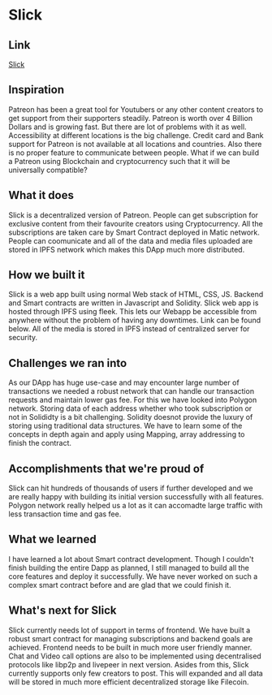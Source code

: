 # Slick

## Link 
[Slick](https://muddy-sun-4824.on.fleek.co/)
## Inspiration
Patreon has been a great tool for Youtubers or any other content creators to get support from their supporters steadily. Patreon is worth over 4 Billion Dollars and is growing fast. But there are lot of problems with it as well. Accessibility at different locations is the big challenge. Credit card and Bank support for Patreon is not available at all locations and countries. Also there is no proper feature to communicate between people. What if we can build a Patreon using Blockchain and cryptocurrency such that it will be universally compatible?
## What it does
Slick is a decentralized version of Patreon. People can get subscription for exclusive content from their favourite creators using Cryptocurrency. All the subscriptions are taken care by Smart Contract deployed in Matic network. People can coomunicate and all of the data and media files uploaded are stored in IPFS network which makes this DApp much more distributed.
## How we built it
Slick is a web app built using normal Web stack of HTML, CSS, JS. Backend and Smart contracts are written in Javascript and Solidity. Slick web app is hosted through IPFS using fleek. This lets our Webapp be accessible from anywhere without the problem of having any downtimes. Link can be found below. All of the media is stored in IPFS instead of centralized server for security.
## Challenges we ran into
As our DApp has huge use-case and may encounter large number of transactions we needed a robust network that can handle our transaction requests and maintain lower gas fee. For this we have looked into Polygon network. Storing data of each address whether who took subscription or not in Solididty is a bit challenging. Solidity doesnot provide the luxury of storing using traditional data structures. We have to learn some of the concepts in depth again and apply using Mapping, array addressing to finish the contract.
## Accomplishments that we're proud of
Slick can hit hundreds of thousands of users if further developed and we are really happy with building its initial version successfully with all features. Polygon network really helped us a lot as it can accomadte large traffic with less transaction time and gas fee. 
## What we learned
I have learned a lot about Smart contract development. Though I couldn't finish building the entire Dapp as planned, I still managed to build all the core features and deploy it successfully. We have never worked on such a complex smart contract before and are glad that we could finish it.
## What's next for Slick
Slick currently needs lot of support in terms of frontend. We have built a robust smart contract for managing subscriptions and backend goals are achieved. Frontend needs to be built in much more user friendly manner. Chat and Video call options are also to be implemented using decentralised protocols like libp2p and livepeer in next version. Asides from this, Slick currently supports only few creators to post. This will expanded and all data will be stored in much more efficient decentralized storage like Filecoin.
